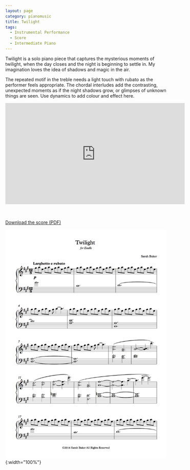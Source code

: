 ```yaml
---
layout: page
category: pianomusic
title: Twilight
tags:
  - Instrumental Performance
  - Score
  - Intermediate Piano
---
```


Twilight is a solo piano piece that captures the mysterious moments of twilight, when the day closes and the night is beginning to settle in. My imagination loves the idea of shadows and magic in the air.

The repeated motif in the treble needs a light touch with rubato as the performer feels appropriate. The chordal interludes add the contrasting, unexpected moments as if the night shadows grow, or glimpses of unknown things are seen. Use dynamics to add colour and effect here.

<iframe width="560" height="315" src="https://www.youtube.com/embed/HHSVmhgnXbE" frameborder="0" allowfullscreen></iframe>



&nbsp;

[Download the score (PDF)](/public/files/twilight.pdf)

![Twilight score example](/public/images/scores/twilight.jpg){:width="100%"}